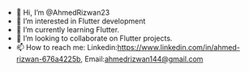 - 👋 Hi, I’m @AhmedRizwan23
- 👀 I’m interested in Flutter development
- 🌱 I’m currently learning Flutter.
- 💞️ I’m looking to collaborate on Flutter projects.
- 📫 How to reach me:
  Linkedin:https://www.linkedin.com/in/ahmed-rizwan-676a4225b,
  Email:ahmedrizwan144@gmail.com

<!---
AhmedRizwan23/AhmedRizwan23 is a ✨ special ✨ repository because its `README.md` (this file) appears on your GitHub profile.
You can click the Preview link to take a look at your changes.
--->
